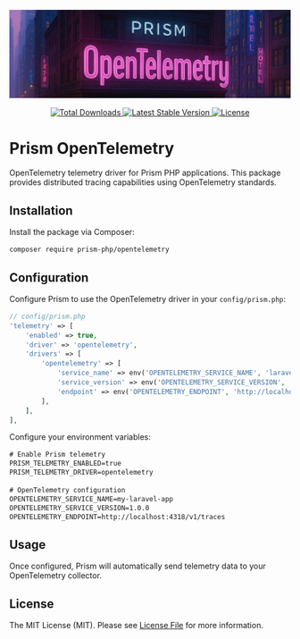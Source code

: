 ![](assets/banner.webp)

<p align="center">
    <a href="https://packagist.org/packages/prism-php/opentelemetery">
        <img src="https://poser.pugx.org/prism-php/opentelemetery/d/total.svg" alt="Total Downloads">
    </a>
    <a href="https://packagist.org/packages/prism-php/opentelemetery">
        <img src="https://poser.pugx.org/prism-php/opentelemetery/v/stable.svg" alt="Latest Stable Version">
    </a>
    <a href="https://packagist.org/packages/prism-php/opentelemetery">
        <img src="https://poser.pugx.org/prism-php/opentelemetery/license.svg" alt="License">
    </a>
</p>

# Prism OpenTelemetry

OpenTelemetry telemetry driver for Prism PHP applications. This package provides distributed tracing capabilities using OpenTelemetry standards.

## Installation

Install the package via Composer:

```bash
composer require prism-php/opentelemetry
```

## Configuration

Configure Prism to use the OpenTelemetry driver in your `config/prism.php`:

```php
// config/prism.php
'telemetry' => [
    'enabled' => true,
    'driver' => 'opentelemetry',
    'drivers' => [
        'opentelemetry' => [
            'service_name' => env('OPENTELEMETRY_SERVICE_NAME', 'laravel-app'),
            'service_version' => env('OPENTELEMETRY_SERVICE_VERSION', '1.0.0'),
            'endpoint' => env('OPENTELEMETRY_ENDPOINT', 'http://localhost:4318/v1/traces'),
        ],
    ],
],
```

Configure your environment variables:

```env
# Enable Prism telemetry
PRISM_TELEMETRY_ENABLED=true
PRISM_TELEMETRY_DRIVER=opentelemetry

# OpenTelemetry configuration
OPENTELEMETRY_SERVICE_NAME=my-laravel-app
OPENTELEMETRY_SERVICE_VERSION=1.0.0
OPENTELEMETRY_ENDPOINT=http://localhost:4318/v1/traces
```

## Usage

Once configured, Prism will automatically send telemetry data to your OpenTelemetry collector.

## License

The MIT License (MIT). Please see [License File](LICENSE) for more information.
